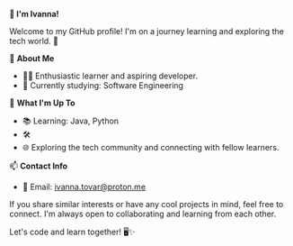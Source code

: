 **👋 I'm Ivanna!**

Welcome to my GitHub profile! I'm on a journey learning and exploring the tech world. 🚀

🌟 **About Me**

- 👩‍💻 Enthusiastic learner and aspiring developer.
- 🌱 Currently studying: Software Engineering

🔭 **What I'm Up To**

- 📚 Learning: Java, Python
- 🛠️ 
- 🌐 Exploring the tech community and connecting with fellow learners.

📫 **Contact Info**
- 📧 Email: ivanna.tovar@proton.me

If you share similar interests or have any cool projects in mind, feel free to connect. I'm always open to collaborating and learning from each other.

Let's code and learn together! 🖥️✨
